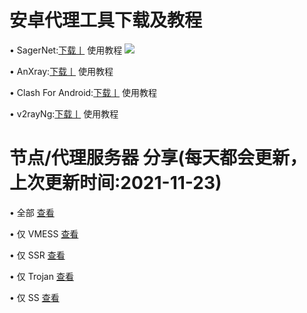 # 安卓代理工具下载及教程
• SagerNet:[下载丨]() 使用教程
![](https://github.com/OVOJKzzZ/test/blob/8c033aed593cf95b7da5887120871ac179f9c8b1/SagerNet2.jpg)

• AnXray:[下载丨]() 使用教程

• Clash For Android:[下载丨]() 使用教程

• v2rayNg:[下载丨]() 使用教程

# 节点/代理服务器 分享(每天都会更新，上次更新时间:2021-11-23)
• 全部 [查看](https://github.com/OVOJKzzZ/test/blob/main/123)

• 仅 VMESS [查看]()

• 仅 SSR [查看]()

• 仅 Trojan [查看]()

• 仅 SS [查看]()
